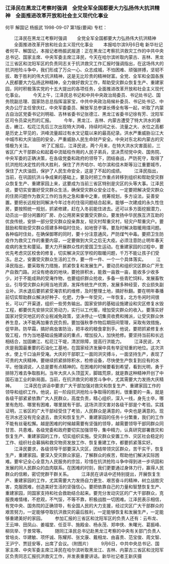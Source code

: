 ### 江泽民在黑龙江考察时强调　全党全军全国都要大力弘扬伟大抗洪精神　全面推进改革开放和社会主义现代化事业
何平  解国记  杨振武
1998-09-07
第1版(要闻)
专栏：

　　江泽民在黑龙江考察时强调
　　全党全军全国都要大力弘扬伟大抗洪精神
　　全面推进改革开放和社会主义现代化事业
　　本报哈尔滨9月6日电  新华社记者何平、解国记，本报记者杨振武报道：正在黑龙江考察抗洪救灾工作的中共中央总书记、国家主席、中央军委主席江泽民，今天在哈尔滨听取内蒙古、吉林、黑龙江三省区和沈阳军区的负责同志关于抗洪救灾工作汇报时强调指出，在这场伟大的抗洪抢险斗争中，我们形成了万众一心、众志成城，不怕困难、顽强拼搏，坚韧不拔、敢于胜利的伟大抗洪精神，这是无比珍贵的精神财富。全党、全军和全国各族人民都要大力弘扬这种精神，全力做好救灾工作，帮助受灾群众恢复生产、重建家园，同时积极落实党的十五大提出的各项任务，全面推进改革开放和社会主义现代化事业。
　　今天上午，江泽民总书记和中共中央政治局委员、书记处书记、国务院副总理、国家防总总指挥温家宝，中共中央政治局候补委员、书记处书记、中央办公厅主任曾庆红，中央军委委员、解放军总参谋长傅全有等一起，听取了内蒙古自治区党委书记刘明祖、吉林省委书记张德江、黑龙江省委书记徐有芳、沈阳军区司令员梁光烈的汇报。
　　今年，黑龙江、吉林、内蒙古遭受了特大洪水的袭击，嫩江、松花江先后三次出现特大洪峰，持续时间之长、流量之大、水位之高都是历史上罕见的，洪峰流量超过有水文记载以来的最高纪录。洪水严重威胁沿江大中城市和大庆油田的安全，严重威胁人民生命财产安全。中央对东北和内蒙古的灾情极为关注。
　　听了汇报后，江泽民说，两个月来，在特大洪水灾害面前，三省区广大干部群众和起着中流砥柱作用的人民子弟兵，坚决贯彻党中央、国务院、中央军委的正确决策，在各级党委和政府的领导下，团结奋战，严防死守，取得了抗洪抢险决定性的伟大胜利，保住了齐齐哈尔、哈尔滨和佳木斯等沿江重要城市，保住了大庆油田，保护了人民生命安全，这是了不起的成绩。
　　江泽民指出，当前，在巩固抗洪斗争成果的基础上，要及时把工作重点转移到组织和帮助受灾群众恢复生产、重建家园上来，这要成为当前三省区特别是灾区的头等大事。江泽民说，要切实安置好受灾群众生活，确保受灾群众安全过冬。一定要把解决受灾群众的住房问题作为救灾工作的当务之急和重中之重，统筹规划，多方设法，妥善安置。要把长远规划同解决今年过冬的住宿问题结合起来。能够一次建成的永久性住房，要按照统一规划，抓紧修建，赶在入冬前能住进去。还可以多方面挖掘潜力，动员出一部分闲置的厂房、办公用房来安置受灾群众。要发扬中华民族互济互助的优良传统，安排一部分受灾群众投亲靠友，轻灾村帮重灾村，轻灾户帮重灾户。要鼓励和帮助受灾群众搭建多种临时住处，如地窨子等。要及时解决取暖用煤问题。各种临时住处，在确保御寒的同时，要十分注意通风，严防煤气中毒。要把卫生防疫作为救灾工作的重要内容，一定要做到大灾之后无大疫。必须注意防止明年春天疫病的发生和蔓延。要大力开展群众性的爱国卫生运动。在重建家园的过程中，要优先考虑灾区校舍的修复，切实解决灾区学校的取暖问题，千万不能让孩子们受冻。总之，安置受灾群众生活的工作，要一件一件、一个一个具体落实。
　　江泽民指出，要采取有力措施，抓紧恢复和发展生产。要动员和组织灾区群众广开生产自救门路。对没有绝收的地块，要抢排积水，能救一亩救一亩，能收多少收多少。对于不能成熟的受淹作物，也要组织群众抢收，多备一些青贮饲料，发展畜牧业。引导受灾群众利用当地资源，发挥传统生产优势，发展多种经营，农业损失副业补。洪水退后要抓紧受淹农机的维修，及时整理土地，搞好秋翻。要在明年春播前切实帮助群众解决好种子、化肥，力争一年受灾，一年恢复。北方冬闲时间很长，可以广开渠道，组织一些劳务输出。国家安排的基础设施建设和灾区修复水毁工程，都要优先安排灾区劳动力，实行以工代赈，增加受灾群众的收入。要落实好国家对受灾地区的农业税减免政策，坚决停止一切集资收费和摊派，让受灾群众休养生息，决不能再加重农民负担。要加强秋季作物后期田间管理，采取有效措施，促早熟，防早霜，搞好病虫害防治，把丰收的粮食拿到手。他说，要把抓紧修复水毁工程，作为当地基础设施建设的重点，增加投入，加快抢修。要坚持当前和长远相结合，加固嫩江、松花江干堤，清淤除障，提高行洪能力。
　　江泽民说，大庆是我国最重要的石油化工基地，在国家经济发展中具有举足轻重的地位。这次洪水，使上千口油井受淹。大庆的干部职工一面同洪灾搏斗，一面坚持生产，表现了可贵的大庆精神。要继续抓紧排除积水，检修设备，尽快使生产恢复到应有的水平。他强调说，人总是要有点精神的。在困难的时候要看到希望，看到光明，勇于排除万难去争取胜利。当年大庆人头顶蓝天，脚踏荒原，就是靠这种精神开创了中国石油工业的新局面。当前，在抗洪救灾的艰苦斗争中，尤其需要大力发扬大庆精神。
　　江泽民在讲话中要求广大干部加强对救灾和恢复生产、重建家园工作的领导和组织工作。他说，前一阶段抗洪抢险斗争取得的胜利，很重要的一条，就是各级干部紧紧依靠广大人民群众，高度负责，精心组织，深入一线，身先士卒，哪里有危险、哪里有困难，哪里就有干部。这场洪涝灾害对各级干部是个考验。实践证明，三省区的广大干部经受住了考验，人民群众是满意的，中央也是满意的。现在洪水还没有完全退去，救灾和恢复生产、重建家园的任务十分繁重，我们的工作不能有丝毫松懈。越是困难的时候越需要有坚强的领导，越需要领导干部同群众同甘苦、共患难。各级党委和政府要切实加强领导，集中精力，认真研究部署救灾和恢复生产、重建家园的工作，切实组织实施。受灾群众安置工作、灾区社会稳定的工作、组织社会募捐和救灾物资发放工作、恢复重建工作，都要抓紧落实好。
　　江泽民要求，各级领导干部要深入灾区，团结带领灾区群众，苦干实干，恢复生产，重建家园。要深入受灾群众家庭，了解群众的疾苦，帮助他们解决实际困难。要牢记全心全意为人民服务的宗旨，珍惜在抗洪抢险斗争中得到进一步巩固和发展的同人民群众的血肉联系。在困难的时刻，我们更要通过身体力行，赢得人民群众的信赖，密切党群干群关系。
　　江泽民在讲话中还特别提出，开展恢复生产、重建家园的工作，尤其需要大力发扬自力更生、艰苦奋斗的精神，树立战胜灾害，克服困难，创造美好生活的坚强信心。要把依靠自己的力量和智慧恢复生产、重建家园，同国家支持和社会救助结合起来。要充分发动灾区的广大干部群众，克服畏难情绪，不悲观，不气馁，不等不靠，积极战胜一切困难。江泽民表示相信，有党中央、国务院的正确领导，有全国人民的大力支援，经过灾区广大干部群众的艰苦努力，一定能够夺取抗洪救灾的最后胜利，一定能够恢复和发展生产，一定能够重建美好的家园。
　　参加汇报的三省区和沈阳军区的负责人还有：云布龙、王云坤、田凤山、姜福堂、任亚平、施殿金、杨永茂、郑申侠、朱曙光、葛振峰、柳凤举、于景常等。
　　随同江泽民总书记赴黑龙江考察的中央有关部门负责人曾培炎、华建敏、项怀诚、陈耀邦、张文康、戴相龙、由喜贵、范宝俊、周文智、王沪宁、贾廷安等，出席了会议。（附图片）
　　9月6日，中共中央总书记、国家主席、中央军委主席江泽民在哈尔滨听取黑龙江、吉林、内蒙古三省区和沈阳军区负责同志汇报抗洪救灾工作，并发表重要讲话。新华社记者王新庆摄
